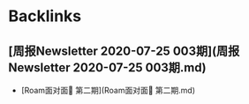 
# Backlinks
## [周报Newsletter 2020-07-25 003期](周报Newsletter 2020-07-25 003期.md)
- [Roam面对面🍜 第二期](Roam面对面🍜 第二期.md)

